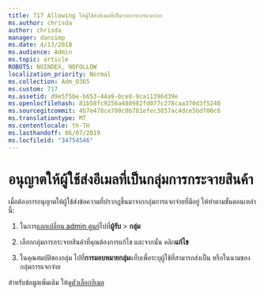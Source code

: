 ```yaml
---
title: 717 Allowing ให้ผู้ใช้ส่งอีเมลที่เป็นรายการการแจกจ่าย
ms.author: chrisda
author: chrisda
manager: dansimp
ms.date: 4/13/2018
ms.audience: Admin
ms.topic: article
ROBOTS: NOINDEX, NOFOLLOW
localization_priority: Normal
ms.collection: Adm_O365
ms.custom: 717
ms.assetid: d9e5f5be-b653-44a9-bce8-9ca11396d39e
ms.openlocfilehash: 81b58fc9256a480982fd077c278caa370d3f5240
ms.sourcegitcommit: 4b7e478ce700c0b781efec3857ac4dce5bdf00c6
ms.translationtype: MT
ms.contentlocale: th-TH
ms.lasthandoff: 06/07/2019
ms.locfileid: "34754546"
---
```

# <a name="allow-users-to-send-email-as-a-distribution-group"></a>อนุญาตให้ผู้ใช้ส่งอีเมลที่เป็นกลุ่มการกระจายสินค้า

เมื่อต้องการอนุญาตให้ผู้ใช้ส่งข้อความที่ปรากฏขึ้นมาจากกลุ่มการแจกจ่ายที่มีอยู่ ให้ทำตามขั้นตอนเหล่านี้:

1. ในการ[แลกเปลี่ยน admin ศูนย์](https://outlook.office365.com/ecp/)ไปที่**ผู้รับ** \> **กลุ่ม**

2. เลือกกลุ่มการกระจายสินค้าที่คุณต้องการแก้ไข และจากนั้น คลิก**แก้ไข**

3. ในคุณสมบัติของกลุ่ม ไปที่**การมอบหมายกลุ่ม**แท็บเพื่อระบุผู้ใช้ที่สามารถส่งเป็น หรือในนามของกลุ่มการแจกจ่าย

สำหรับข้อมูลเพิ่มเติม ให้ดู[ตัวเลือกอีเมล](https://technet.microsoft.com/library/bb124513.aspx#groupdelegation)

